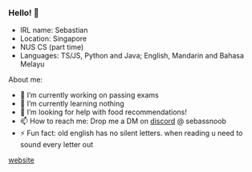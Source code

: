 ### Hello! 👋

- IRL name: Sebastian 
- Location: Singapore
- NUS CS (part time)
- Languages: TS/JS, Python and Java; English, Mandarin and Bahasa Melayu

About me:
- 🔭 I’m currently working on passing exams
- 🌱 I’m currently learning nothing
- 🤔 I’m looking for help with food recommendations! 
- 📫 How to reach me: Drop me a DM on [discord](https://discord.com/channels/@me) @ sebassnoob
- ⚡ Fun fact: old english has no silent letters. when reading u need to sound every letter out

[website](https://sebassnoob.dev)
